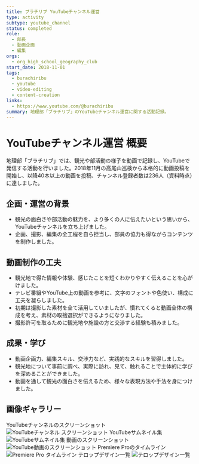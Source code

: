 ```yaml
---
title: ブラチリブ YouTubeチャンネル運営
type: activity
subtype: youtube_channel
status: completed
role:
  - 部長
  - 動画企画
  - 編集
orgs:
  - org_high_school_geography_club
start_date: 2018-11-01
tags:
  - burachiribu
  - youtube
  - video-editing
  - content-creation
links:
  - https://www.youtube.com/@burachiribu
summary: 地理部「ブラチリブ」のYouTubeチャンネル運営に関する活動記録。
---
```


# YouTubeチャンネル運営 概要

地理部「ブラチリブ」では、観光や部活動の様子を動画で記録し、YouTubeで発信する活動を行いました。2018年11月の高尾山巡検から本格的に動画投稿を開始し、以降40本以上の動画を投稿、チャンネル登録者数は236人（資料時点）に達しました。

## 企画・運営の背景

- 観光の面白さや部活動の魅力を、より多くの人に伝えたいという思いから、YouTubeチャンネルを立ち上げました。
- 企画、撮影、編集の全工程を自ら担当し、部員の協力も得ながらコンテンツを制作しました。

## 動画制作の工夫

- 観光地で得た情報や体験、感じたことを短くわかりやすく伝えることを心がけました。
- テレビ番組やYouTube上の動画を参考に、文字のフォントや色使い、構成に工夫を凝らしました。
- 初期は撮影した素材を全て活用していましたが、慣れてくると動画全体の構成を考え、素材の取捨選択ができるようになりました。
- 撮影許可を取るために観光地や施設の方と交渉する経験も積みました。

## 成果・学び

- 動画企画力、編集スキル、交渉力など、実践的なスキルを習得しました。
- 観光地について事前に調べ、実際に訪れ、見て、触れることで主体的に学びを深めることができました。
- 動画を通して観光の面白さを伝えるため、様々な表現方法や手法を身につけました。

## 画像ギャラリー

YouTubeチャンネルのスクリーンショット
![YouTubeチャンネル スクリーンショット](linked_assets/activities/burachiribu-youtube-channel/youtube_channel_screenshot.jpg)
YouTubeサムネイル集
![YouTubeサムネイル集](linked_assets/activities/burachiribu-youtube-channel/youtube_thumbnails_2025.jpg)
動画のスクリーンショット
![YouTube動画のスクリーンショット](linked_assets/activities/burachiribu-youtube-channel/youtube_video_screenshot_2025.jpg)
Premiere Proのタイムライン
![Premiere Pro タイムライン](linked_assets/activities/burachiribu-youtube-channel/premiere_timeline.jpg)
テロップデザイン一覧
![テロップデザイン一覧](linked_assets/activities/burachiribu-youtube-channel/telop_designs.jpg)
